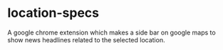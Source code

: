 # location-specs

A google chrome extension which makes a side bar on google maps to show news headlines related to the selected location.
